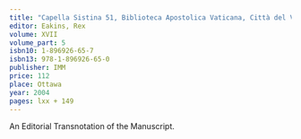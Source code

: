 ```yaml
---
title: "Capella Sistina 51, Biblioteca Apostolica Vaticana, Città del Vaticano: Liber Missarum (5)"
editor: Eakins, Rex
volume: XVII
volume_part: 5
isbn10: 1-896926-65-7
isbn13: 978-1-896926-65-0
publisher: IMM
price: 112
place: Ottawa 
year: 2004
pages: lxx + 149
---
```

An Editorial Transnotation of the Manuscript.
